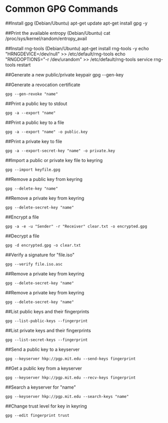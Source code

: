 # Common GPG Commands

##Install gpg (Debian/Ubuntu)
    apt-get update
    apt-get install gpg -y

##Print the available entropy (Debian/Ubuntu)
    cat /proc/sys/kernel/random/entropy_avail

##Install rng-tools (Debian/Ubuntu)
    apt-get install rng-tools -y
    echo "HRNGDEVICE=/dev/null" >> /etc/default/rng-tools
    echo "RNGDOPTIONS="-r /dev/urandom" >> /etc/default/rng-tools
    service rng-tools restart

##Generate a new public/private keypair
    gpg --gen-key

##Generate a revocation certificate

    gpg --gen-revoke "name"

##Print a public key to stdout

    gpg -a --export "name"

##Print a public key to a file

    gpg -a --export "name" -o public.key

##Print a private key to file

    gpg -a --export-secret-key "name" -o private.key

##Import a public or private key file to keyring

    gpg --import keyfile.gpg

##Remove a public key from keyring

    gpg --delete-key "name"

##Remove a private key from keyring

    gpg --delete-secret-key "name"

##Encrypt a file

    gpg -a -e -u "Sender" -r "Receiver" clear.txt -o encrypted.gpg

##Decrypt a file

    gpg -d encrypted.gpg -o clear.txt

##Verify a signature for "file.iso"

    gpg --verify file.iso.asc

##Remove a private key from keyring

    gpg --delete-secret-key "name"

##Remove a private key from keyring

    gpg --delete-secret-key "name"

##List public keys and their fingerprints

    gpg --list-public-keys --fingerprint

##List private keys and their fingerprints

    gpg --list-secret-keys --fingerprint

##Send a public key to a keyserver

    gpg --keyserver hkp://pgp.mit.edu --send-keys fingerprint

##Get a public key from a keyserver

    gpg --keyserver hkp://pgp.mit.edu --recv-keys fingerprint
    
##Search a keyserver for "name"

    gpg --keyserver hkp://pgp.mit.edu --search-keys "name"
    
##Change trust level for key in keyring

    gpg --edit fingerprint trust

